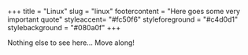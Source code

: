 +++
title = "Linux"
slug = "linux"
footercontent = "Here goes some very important quote"
styleaccent= "#fc50f6"
styleforeground = "#c4d0d1"
stylebackground = "#080a0f"
+++

Nothing else to see here... Move along!
